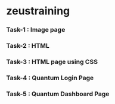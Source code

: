 # zeustraining

### Task-1 : Image page
### Task-2 : HTML
### Task-3 : HTML page using CSS
### Task-4 : Quantum Login Page 
### Task-5 : Quantum Dashboard Page

